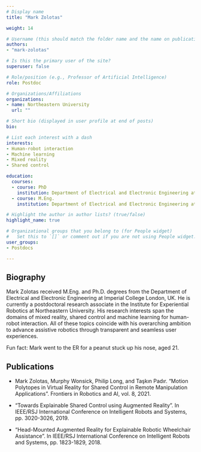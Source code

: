 ```yaml
---
# Display name
title: "Mark Zolotas"

weight: 14

# Username (this should match the folder name and the name on publications)
authors:
- "mark-zolotas"

# Is this the primary user of the site?
superuser: false

# Role/position (e.g., Professor of Artificial Intelligence)
role: Postdoc

# Organizations/Affiliations
organizations:
- name: Northeastern University
  url: ""

# Short bio (displayed in user profile at end of posts)
bio:

# List each interest with a dash
interests:
- Human-robot interaction
- Machine learning
- Mixed reality
- Shared control

education:
  courses:
  - course: PhD
    institution: Department of Electrical and Electronic Engineering at Imperial College London, UK
  - course: M.Eng.
    institution: Department of Electrical and Electronic Engineering at Imperial College London, UK

# Highlight the author in author lists? (true/false)
highlight_name: true

# Organizational groups that you belong to (for People widget)
#   Set this to `[]` or comment out if you are not using People widget.
user_groups:
- Postdocs

---
```


## Biography

Mark Zolotas received M.Eng. and Ph.D. degrees from the Department of Electrical and Electronic Engineering at Imperial College London, UK. He is currently a postdoctoral research associate in the Institute for Experiential Robotics at Northeastern University. His research interests span the domains of mixed reality, shared control and machine learning for human-robot interaction. All of these topics coincide with his overarching ambition to advance assistive robotics through transparent and seamless user experiences.

Fun fact: Mark went to the ER for a peanut stuck up his nose, aged 21.

## Publications

- Mark Zolotas, Murphy Wonsick, Philip Long, and Taşkın Padır. “Motion Polytopes in Virtual Reality for Shared
Control in Remote Manipulation Applications”. Frontiers in Robotics and AI, vol. 8, 2021.

- “Towards Explainable Shared Control using Augmented Reality”. In IEEE/RSJ
International Conference on Intelligent Robots and Systems, pp. 3020-3026, 2019.

- “Head-Mounted Augmented Reality for Explainable Robotic
Wheelchair Assistance”. In IEEE/RSJ International Conference on Intelligent Robots and Systems, pp. 1823-1829, 2018.
